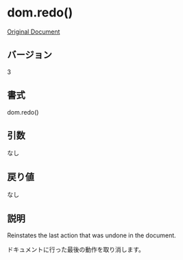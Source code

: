 # dom.redo()

[Original Document](http://help.adobe.com/en_US/fireworks/cs/extend/WS5b3ccc516d4fbf351e63e3d1183c94856c-7c30.html)

## バージョン

3

## 書式

dom.redo()

## 引数
     
なし

## 戻り値

なし

## 説明

Reinstates the last action that was undone in the document.

ドキュメントに行った最後の動作を取り消します。
